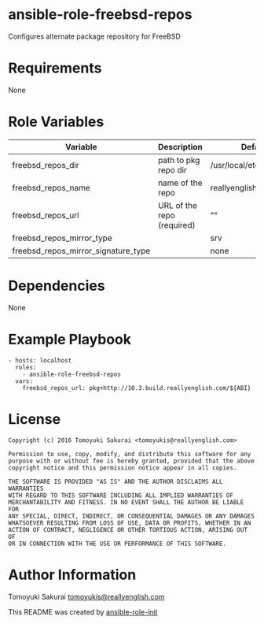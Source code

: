 # ansible-role-freebsd-repos

Configures alternate package repository for FreeBSD

# Requirements

None

# Role Variables

| Variable | Description | Default |
|----------|-------------|---------|
| freebsd\_repos\_dir | path to pkg repo dir | /usr/local/etc/pkg/repos |
| freebsd\_repos\_name | name of the repo | reallyenglish |
| freebsd\_repos\_url | URL of the repo (required) | "" |
| freebsd\_repos\_mirror\_type | | srv |
| freebsd\_repos\_mirror\_signature\_type | | none |

# Dependencies

None

# Example Playbook

    - hosts: localhost
      roles:
        - ansible-role-freebsd-repos
      vars:
        freebsd_repos_url: pkg+http://10.3.build.reallyenglish.com/${ABI}

# License

```
Copyright (c) 2016 Tomoyuki Sakurai <tomoyukis@reallyenglish.com>

Permission to use, copy, modify, and distribute this software for any
purpose with or without fee is hereby granted, provided that the above
copyright notice and this permission notice appear in all copies.

THE SOFTWARE IS PROVIDED "AS IS" AND THE AUTHOR DISCLAIMS ALL WARRANTIES
WITH REGARD TO THIS SOFTWARE INCLUDING ALL IMPLIED WARRANTIES OF
MERCHANTABILITY AND FITNESS. IN NO EVENT SHALL THE AUTHOR BE LIABLE FOR
ANY SPECIAL, DIRECT, INDIRECT, OR CONSEQUENTIAL DAMAGES OR ANY DAMAGES
WHATSOEVER RESULTING FROM LOSS OF USE, DATA OR PROFITS, WHETHER IN AN
ACTION OF CONTRACT, NEGLIGENCE OR OTHER TORTIOUS ACTION, ARISING OUT OF
OR IN CONNECTION WITH THE USE OR PERFORMANCE OF THIS SOFTWARE.
```

# Author Information

Tomoyuki Sakurai <tomoyukis@reallyenglish.com>

This README was created by [ansible-role-init](https://gist.github.com/trombik/d01e280f02c78618429e334d8e4995c0)
